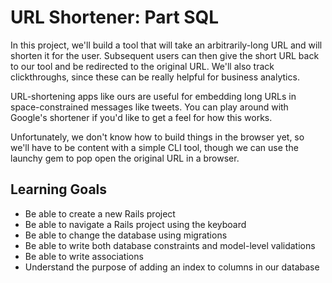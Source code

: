 # URL Shortener: Part SQL

In this project, we'll build a tool that will take an arbitrarily-long URL and will shorten it for the user. Subsequent users can then give the short URL back to our tool and be redirected to the original URL. We'll also track clickthroughs, since these can be really helpful for business analytics.

URL-shortening apps like ours are useful for embedding long URLs in space-constrained messages like tweets. You can play around with Google's shortener if you'd like to get a feel for how this works.

Unfortunately, we don't know how to build things in the browser yet, so we'll have to be content with a simple CLI tool, though we can use the launchy gem to pop open the original URL in a browser.

## Learning Goals

- Be able to create a new Rails project
- Be able to navigate a Rails project using the keyboard
- Be able to change the database using migrations
- Be able to write both database constraints and model-level validations
- Be able to write associations
- Understand the purpose of adding an index to columns in our database
